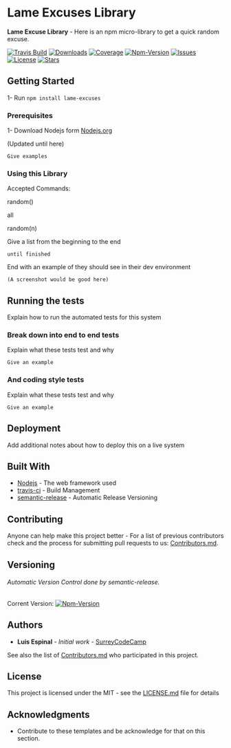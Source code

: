 # Lame Excuses Library

**Lame Excuse Library** - Here is an npm micro-library to get a quick random excuse.

[![Travis Build](https://img.shields.io/travis/lespinalrivera/lame-excuses.svg?style=flat-square)](https://travis-ci.org/lespinalrivera/lame-excuses)
[![Downloads](https://img.shields.io/npm/dt/lame-excuses.svg?style=flat-square)](https://www.npmjs.com/package/lame-excuses)
[![Coverage](https://img.shields.io/codecov/c/github/lespinalrivera/lame-excuses.svg?style=flat-square)](https://codecov.io/gh/lespinalrivera/lame-excuses)
[![Npm-Version](https://img.shields.io/npm/v/lame-excuses.svg?style=flat-square)](https://www.npmjs.com/package/lame-excuses)
[![Issues](https://img.shields.io/github/issues/lespinalrivera/lame-excuses.svg?style=flat-square)](https://github.com/lespinalrivera/lame-excuses/issues)
[![License](https://img.shields.io/npm/l/lame-excuses.svg?style=flat-square)](https://github.com/lespinalrivera/lame-excuses/blob/master/LICENSE)
[![Stars](https://img.shields.io/github/stars/lespinalrivera/lame-excuses.svg?style=social&label=Star)](https://github.com/lespinalrivera/lame-excuses/stargazers)

## Getting Started

1- Run `npm install lame-excuses`

### Prerequisites


1- Download Nodejs form [Nodejs.org](https://nodejs.org/)

(Updated until here)

```
Give examples
```

### Using this Library

Accepted Commands:

random()

all

random(n)

Give a list from the beginning to the end

```
until finished
```

End with an example of they should see in their dev environment

```
(A screenshot would be good here)
```

## Running the tests

Explain how to run the automated tests for this system

### Break down into end to end tests

Explain what these tests test and why

```
Give an example
```

### And coding style tests

Explain what these tests test and why

```
Give an example
```

## Deployment

Add additional notes about how to deploy this on a live system

## Built With

* [Nodejs](https://nodejs.org/) - The web framework used
* [travis-ci](https://travis-ci.org/) - Build Management
* [semantic-release](https://github.com/semantic-release/cli) - Automatic Release Versioning

## Contributing

Anyone can help make this project better - For a list of previous contributors check and the process for submitting pull requests to us: [Contributors.md](https://github.com/lespinalrivera/lame-excuses/blob/master/Contributors.md).

## Versioning

###### Automatic Version Control done by semantic-release.

Corrent Version: [![Npm-Version](https://img.shields.io/npm/v/lame-excuses.svg?style=flat-square)](https://www.npmjs.com/package/lame-excuses)

## Authors

* **Luis Espinal** - *Initial work* - [SurreyCodeCamp](https://github.com/Surrey-Code-Camp)

See also the list of [Contributors.md](https://github.com/lespinalrivera/lame-excuses/blob/master/Contributors.md) who participated in this project.

## License

This project is licensed under the MIT - see the [LICENSE.md](https://github.com/lespinalrivera/lame-excuses/blob/master/LICENSE) file for details

## Acknowledgments

* Contribute to these templates and be acknowledge for that on this section.

